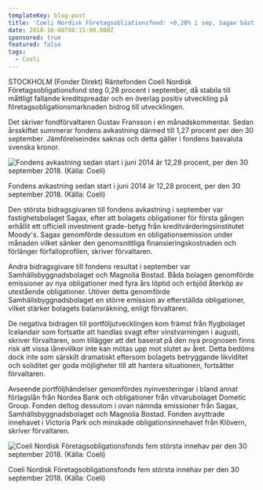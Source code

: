```yaml
---
templateKey: blog-post
title: 'Coeli Nordisk Företagsobliationsfond: +0,28% i sep, Sagax bäst'
date: 2018-10-08T08:15:00.000Z
sponsored: true
featured: false
tags:
  - Coeli
---
```

STOCKHOLM (Fonder Direkt) Räntefonden Coeli Nordisk Företagsobligationsfond steg 0,28 procent i september, då stabila till måttligt fallande kreditspreadar och en överlag positiv utveckling på företagsobligationsmarknaden bidrog till utvecklingen.

Det skriver fondförvaltaren Gustav Fransson i en månadskommentar. Sedan årsskiftet summerar fondens avkastning därmed till 1,27 procent per den 30 september. Jämförelseindex saknas och detta gäller i fondens basvaluta svenska kronor.

![Fondens avkastning sedan start i juni 2014 är 12,28 procent, per den 30 september 2018. (Källa: Coeli)](/img/561752201.png)

<span class="image-caption">Fondens avkastning sedan start i juni 2014 är 12,28 procent, per den 30 september 2018. (Källa: Coeli)</span>

Den största bidragsgivaren till fondens avkastning i september var fastighetsbolaget Sagax, efter att bolagets obligationer för första gången erhållit ett officiell investment grade-betyg från kreditvärderingsinstitutet Moody's. Sagax genomförde dessutom en obligationsemission under månaden vilket sänker den genomsnittliga finansieringskostnaden och förlänger förfalloprofilen, skriver förvaltaren.

Andra bidragsgivare till fondens resultat i september var Samhällsbyggnadsbolaget och Magnolia Bostad. Båda bolagen genomförde emissioner av nya obligationer med fyra års löptid och erbjöd återköp av utestående obligationer. Utöver detta genomförde Samhällsbyggnadsbolaget en större emission av efterställda obligationer, vilket stärker bolagets balansräkning, enligt förvaltaren.

De negativa bidragen till portföljutvecklingen kom främst från flygbolaget Icelandair som fortsatte att handlas svagt efter vinstvarningen i augusti, skriver förvaltaren, som tillägger att det baserat på den nya prognosen finns risk att vissa lånevillkor inte kan mötas upp mot slutet av året. Detta bedöms dock inte som särskilt dramatiskt eftersom bolagets betryggande likviditet och soliditet ger goda möjligheter till att hantera situationen, fortsätter förvaltaren.

Avseende portföljhändelser genomfördes nyinvesteringar i bland annat förlagslån från Nordea Bank och obligationer från vitvarubolaget Dometic Group. Fonden deltog dessutom i ovan nämnda emissioner från Sagax, Samhällsbyggnadsbolaget och Magnolia Bostad. Fonden avyttrade innehavet i Victoria Park och minskade obligationsinnehavet från Klövern, skriver förvaltaren.

![Coeli Nordisk Företagsobligationsfonds fem största innehav per den 30 september 2018. (Källa: Coeli)](/img/561752202.png)

<span class="image-caption">Coeli Nordisk Företagsobligationsfonds fem största innehav per den 30 september 2018. (Källa: Coeli)</span>
